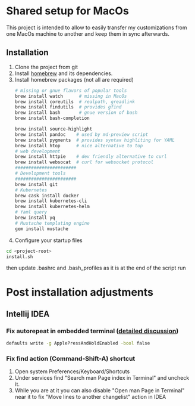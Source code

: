 # Shared setup for MacOs

This project is intended to allow to easily transfer my customizations from one
MacOs machine to another and keep them in sync afterwards.

## Installation

1. Clone the project from git
2. Install [homebrew](https://docs.brew.sh/Installation) and its dependencies.
3. Install homebrew packages (not all are required)
    ```bash                 
    # missing or gnue flavors of popular tools
    brew install watch      # missing in MacOs
    brew install coreutils  # realpath, greadlink
    brew install findutils  # provides gfind
    brew install bash       # gnue version of bash
    brew install bash-completion
   
    brew install source-highlight
    brew install pandoc    # used by md-preview script
    brew install pygments  # provides syntax highliting for YAML  
    brew install htop      # nice alternative to top
    # web development
    brew install httpie    # dev friendly alternative to curl
    brew install websocat  # curl for websocket protocol
    #######################
    # Development tools    
    #######################
    brew install git   
    # Kubernetes
    brew cask install docker
    brew install kubernetes-cli
    brew install kubernetes-helm
    # Yaml query
    brew install yq
    # Mustache templating engine
    gem install mustache
    ```
4. Configure your startup files
```bash
cd <project-root>
install.sh
```
then update .bashrc and .bash_profiles as it is at the end of the script run

# Post installation adjustments

## Intellij IDEA

### Fix autorepeat in embedded terminal ([detailed discussion](https://stackoverflow.com/questions/15107321/intellij-idea-auto-repetition-of-letter-keys))
```bash                                                                   
defaults write -g ApplePressAndHoldEnabled -bool false
```                                   

### Fix find action (Command-Shift-A) shortcut

1. Open system Preferences/Keyboard/Shortcuts
2. Under services find "Search man Page index in Terminal" and uncheck it.
3. While you are at it you can also disable "Open man Page in Terminal" near it to fix
"Move lines to another changelist" action in IDEA